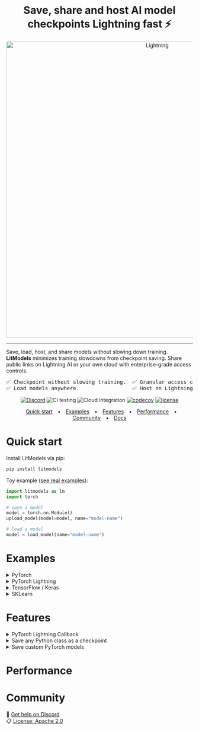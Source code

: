 <div align='center'>

# Save, share and host AI model checkpoints Lightning fast ⚡

<img alt="Lightning" src="https://pl-public-data.s3.us-east-1.amazonaws.com/assets_lightning/LitModels.png" width="800px" style="max-width: 100%;">

</div>

______________________________________________________________________

Save, load, host, and share models without slowing down training.
**LitModels** minimizes training slowdowns from checkpoint saving. Share public links on Lightning AI or your own cloud with enterprise-grade access controls.

<div align="center">

<pre>
✅ Checkpoint without slowing training.  ✅ Granular access controls.           
✅ Load models anywhere.                 ✅ Host on Lightning or your own cloud.
</pre>

[![Discord](https://img.shields.io/discord/1077906959069626439?label=Get%20help%20on%20Discord)](https://discord.gg/WajDThKAur)
![CI testing](https://github.com/Lightning-AI/LitModels/actions/workflows/ci-testing.yml/badge.svg?event=push)
![Cloud integration](https://github.com/Lightning-AI/LitModels/actions/workflows/ci-cloud.yml/badge.svg?event=push)
[![codecov](https://codecov.io/gh/Lightning-AI/LitModels/graph/badge.svg?token=MQ0PN2cxKo)](https://codecov.io/gh/Lightning-AI/LitModels)
[![license](https://img.shields.io/badge/License-Apache%202.0-blue.svg)](https://github.com/Lightning-AI/LitModels/blob/main/LICENSE)

<div style="text-align: center;">
    <a target="_blank" href="#quick-start" style="margin: 0 10px;">Quick start</a> •
    <a target="_blank" href="#examples" style="margin: 0 10px;">Examples</a> •
    <a target="_blank" href="#features" style="margin: 0 10px;">Features</a> •
    <a target="_blank" href="#performance" style="margin: 0 10px;">Performance</a> •
    <a target="_blank" href="#community" style="margin: 0 10px;">Community</a> •
    <a target="_blank" href="https://lightning.ai/docs/overview/model-registry" style="margin: 0 10px;">Docs</a>
</div>

</div>

# Quick start

Install LitModels via pip:

```bash
pip install litmodels
```

Toy example ([see real examples](#examples)):

```python
import litmodels as lm
import torch

# save a model
model = torch.nn.Module()
upload_model(model=model, name="model-name")

# load a model
model = load_model(name="model-name")
```

# Examples

<details>
  <summary>PyTorch</summary>

Save model:

```python
import torch
from litmodels import load_model, upload_model

model = torch.nn.Module()
upload_model(model=model, name="your_org/your_team/torch-model")
```

Load model:

```python
model_ = load_model(name="your_org/your_team/torch-model")
```

</details>

<details>
  <summary>PyTorch Lightning</summary>

Save model:

```python
from lightning import Trainer
from litmodels import upload_model
from litmodels.demos import BoringModel

# Configure Lightning Trainer
trainer = Trainer(max_epochs=2)
# Define the model and train it
trainer.fit(BoringModel())

# Upload the best model to cloud storage
checkpoint_path = getattr(trainer.checkpoint_callback, "best_model_path")
# Define the model name - this should be unique to your model
upload_model(model=checkpoint_path, name="<organization>/<teamspace>/<model-name>")
```

Load model:

```python
from lightning import Trainer
from litmodels import download_model
from litmodels.demos import BoringModel

# Load the model from cloud storage
checkpoint_path = download_model(
    # Define the model name and version - this needs to be unique to your model
    name="<organization>/<teamspace>/<model-name>:<model-version>",
    download_dir="my_models",
)
print(f"model: {checkpoint_path}")

# Train the model with extended training period
trainer = Trainer(max_epochs=4)
trainer.fit(BoringModel(), ckpt_path=checkpoint_path)
```

</details>

<details>
  <summary>TensorFlow / Keras</summary>

Save model:

```python
from tensorflow import keras

from litmodels import upload_model

# Define the model
model = keras.Sequential(
    [
        keras.layers.Dense(10, input_shape=(784,), name="dense_1"),
        keras.layers.Dense(10, name="dense_2"),
    ]
)

# Compile the model
model.compile(optimizer="adam", loss="categorical_crossentropy")

# Save the model
upload_model("lightning-ai/jirka/sample-tf-keras-model", model=model)
```

Load model:

```python
from litmodels import load_model

model_ = load_model(
    "lightning-ai/jirka/sample-tf-keras-model", download_dir="./my-model"
)
```

</details>

<details>
  <summary>SKLearn</summary>

Save model:

```python
from sklearn import datasets, model_selection, svm
from litmodels import upload_model

# Load example dataset
iris = datasets.load_iris()
X, y = iris.data, iris.target

# Split dataset into training and test sets
X_train, X_test, y_train, y_test = model_selection.train_test_split(
    X, y, test_size=0.2, random_state=42
)

# Train a simple SVC model
model = svm.SVC()
model.fit(X_train, y_train)

# Upload the saved model using litmodels
upload_model(model=model, name="your_org/your_team/sklearn-svm-model")
```

Use model:

```python
from litmodels import load_model

# Download and load the model file from cloud storage
model = load_model(
    name="your_org/your_team/sklearn-svm-model", download_dir="my_models"
)

# Example: run inference with the loaded model
sample_input = [[5.1, 3.5, 1.4, 0.2]]
prediction = model.predict(sample_input)
print(f"Prediction: {prediction}")
```

</details>

# Features

<details>
    <summary>PyTorch Lightning Callback</summary>

Enhance your training process with an automatic checkpointing callback that uploads the model at the end of each epoch.

```python
import torch.utils.data as data
import torchvision as tv
from lightning import Trainer
from litmodels.integrations import LightningModelCheckpoint
from litmodels.demos import BoringModel

dataset = tv.datasets.MNIST(".", download=True, transform=tv.transforms.ToTensor())
train, val = data.random_split(dataset, [55000, 5000])

trainer = Trainer(
    max_epochs=2,
    callbacks=[
        LightningModelCheckpoint(
            # Define the model name - this should be unique to your model
            model_name="<organization>/<teamspace>/<model-name>",
        )
    ],
)
trainer.fit(
    BoringModel(),
    data.DataLoader(train, batch_size=256),
    data.DataLoader(val, batch_size=256),
)
```

</details>

<details>
    <summary>Save any Python class as a checkpoint</summary>

Mixin classes streamline model management in Python by modularizing reusable functionalities like saving/loading, enabling consistent, conflict-free, and maintainable code across multiple models.

**Save model:**

```python
from litmodels.integrations.mixins import PickleRegistryMixin


class MyModel(PickleRegistryMixin):
    def __init__(self, param1, param2):
        self.param1 = param1
        self.param2 = param2
        # Your model initialization code
        ...


# Create and push a model instance
model = MyModel(param1=42, param2="hello")
model.upload_model(name="my-org/my-team/my-model")
```

Load model:

```python
loaded_model = MyModel.download_model(name="my-org/my-team/my-model")
```

</details>

<details>
    <summary>Save custom PyTorch models</summary>

Mixin classes centralize serialization logic, eliminating redundant code and ensuring consistent, error-free model persistence across projects.
The `download_model` method bypasses constructor arguments entirely, reconstructing the model directly from the registry with pre-configured architecture and weights, eliminating initialization mismatches.

Save model:

```python
import torch
from litmodels.integrations.mixins import PyTorchRegistryMixin


# Important: PyTorchRegistryMixin must be first in the inheritance order
class MyTorchModel(PyTorchRegistryMixin, torch.nn.Module):
    def __init__(self, input_size, hidden_size=128):
        super().__init__()
        self.linear = torch.nn.Linear(input_size, hidden_size)
        self.activation = torch.nn.ReLU()

    def forward(self, x):
        return self.activation(self.linear(x))


# Create and push the model
model = MyTorchModel(input_size=784)
model.upload_model(name="my-org/my-team/torch-model")
```

Use the model:

```python
# Pull the model with the same architecture
loaded_model = MyTorchModel.download_model(name="my-org/my-team/torch-model")
```

</details>

# Performance

<!--
TODO: show the chart between not using this vs using this and the impact on training (the GPU utilization side-by-side)... also, what are tangible speed ups in training and inference.
-->

# Community

💬 [Get help on Discord](https://discord.com/invite/XncpTy7DSt)\
📋 [License: Apache 2.0](https://github.com/Lightning-AI/litModels/blob/main/LICENSE)
